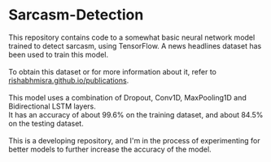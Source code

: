# Sarcasm-Detection
This repository contains code to a somewhat basic neural network model trained to detect sarcasm, using TensorFlow. A news headlines dataset has been used to train this model.
<br><br>To obtain this dataset or for more information about it, refer to [rishabhmisra.github.io/publications](rishabhmisra.github.io/publications).
<br><br>This model uses a combination of Dropout, Conv1D, MaxPooling1D and Bidirectional LSTM layers.
<br>It has an accuracy of about 99.6% on the training dataset, and about 84.5% on the testing dataset.
<br><br>This is a developing repository, and I'm in the process of experimenting for better models to further increase the accuracy of the model.
